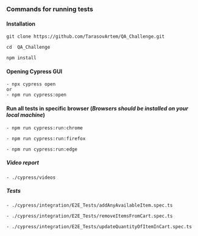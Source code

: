 ### Commands for running tests

#### Installation

 
    git clone https://github.com/TarasovArtem/QA_Challenge.git

    cd  QA_Challenge

    npm install


#### Opening Cypress GUI

    - npx cypress open 
    or 
    - npm run cypress:open


#### Run all tests in specific browser (***Browsers should be installed on your local machine***)

    - npm run cypress:run:chrome

    - npm run cypress:run:firefox

    - npm run cypress:run:edge

##### Video report

    - ./cypress/videos

##### Tests

    - ./cypress/integration/E2E_Tests/addAnyAvailableItem.spec.ts

    - ./cypress/integration/E2E_Tests/removeItemsFromCart.spec.ts

    - ./cypress/integration/E2E_Tests/updateQuantityOfItemInCart.spec.ts

